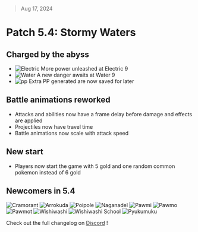 > Aug 17, 2024

# Patch 5.4: Stormy Waters

## Charged by the abyss

- ![Electric](https://raw.githubusercontent.com/keldaanCommunity/pokemonAutoChess/3c11a620df1707e68b30743b29cf900c0dd0c87e/app/public/src/assets/types/ELECTRIC.svg) More power unleashed at Electric 9
- ![Water](https://raw.githubusercontent.com/keldaanCommunity/pokemonAutoChess/3c11a620df1707e68b30743b29cf900c0dd0c87e/app/public/src/assets/types/WATER.svg) A new danger awaits at Water 9
- ![pp](https://raw.githubusercontent.com/keldaanCommunity/pokemonAutoChess/master/app/public/src/assets/icons/PP.png)  Extra PP generated are now saved for later

## Battle animations reworked

- Attacks and abilities now have a frame delay before damage and effects are applied
- Projectiles now have travel time
- Battle animations now scale with attack speed

## New start

- Players now start the game with 5 gold and one random common pokemon instead of 6 gold

## Newcomers in 5.4

![Cramorant](https://raw.githubusercontent.com/PMDCollab/SpriteCollab/master/portrait/0845/Normal.png)
![Arrokuda](https://raw.githubusercontent.com/PMDCollab/SpriteCollab/master/portrait/0846/Normal.png)
![Poipole](https://raw.githubusercontent.com/PMDCollab/SpriteCollab/master/portrait/0803/Normal.png)
![Naganadel](https://raw.githubusercontent.com/PMDCollab/SpriteCollab/master/portrait/0804/Normal.png)
![Pawmi](https://raw.githubusercontent.com/PMDCollab/SpriteCollab/master/portrait/0921/Normal.png)
![Pawmo](https://raw.githubusercontent.com/PMDCollab/SpriteCollab/master/portrait/0922/Normal.png)
![Pawmot](https://raw.githubusercontent.com/PMDCollab/SpriteCollab/master/portrait/0923/Normal.png)
![Wishiwashi](https://raw.githubusercontent.com/PMDCollab/SpriteCollab/master/portrait/0746/Normal.png)
![Wishiwashi School](https://raw.githubusercontent.com/PMDCollab/SpriteCollab/master/portrait/0746/0001/Normal.png)
![Pyukumuku](https://raw.githubusercontent.com/PMDCollab/SpriteCollab/master/portrait/0771/Normal.png)

Check out the full changelog on [Discord](https://discord.com/channels/737230355039387749/737230355039387752/1274759450145849507) !
